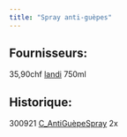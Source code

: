 ```yaml
---
title: "Spray anti-guèpes"
---
```


## Fournisseurs:
35,90chf [landi](notes/utilisateurs/fournisseurs/landi.md) 750ml

## Historique:
300921 [C_AntiGuèpeSpray](notes/equipements/consommables/C_AntiGuèpeSpray.md) 2x